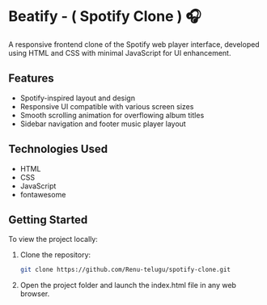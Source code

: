 # Beatify - ( Spotify Clone ) 🎧

A responsive frontend clone of the Spotify web player interface, developed using HTML and CSS with minimal JavaScript for UI enhancement.

## Features

- Spotify-inspired layout and design
- Responsive UI compatible with various screen sizes
- Smooth scrolling animation for overflowing album titles
- Sidebar navigation and footer music player layout

## Technologies Used

- HTML
- CSS
- JavaScript
- fontawesome

## Getting Started

To view the project locally:

1. Clone the repository:
   ```bash
   git clone https://github.com/Renu-telugu/spotify-clone.git
   ```
2. Open the project folder and launch the index.html file in any web browser.
